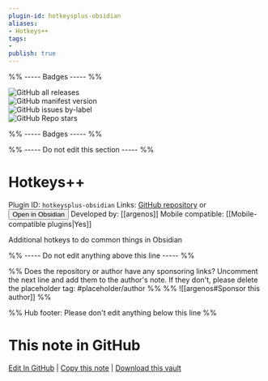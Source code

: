 ```yaml
---
plugin-id: hotkeysplus-obsidian
aliases:
- Hotkeys++
tags: 
- 
publish: true
---
```


%% ----- Badges ----- %%

![GitHub all releases](https://img.shields.io/github/downloads/argenos/hotkeysplus-obsidian/total?color=573E7A&logo=github&style=for-the-badge)   
![GitHub manifest version](https://img.shields.io/github/manifest-json/v/argenos/hotkeysplus-obsidian?color=573E7A&logo=github&style=for-the-badge)   
![GitHub issues by-label](https://img.shields.io/github/issues/argenos/hotkeysplus-obsidian/help%20wanted?color=573E7A&logo=github&style=for-the-badge)   
![GitHub Repo stars](https://img.shields.io/github/stars/argenos/hotkeysplus-obsidian?color=573E7A&logo=github&style=for-the-badge)

%% ----- Badges ----- %%

%% ----- Do not edit this section ----- %%

# Hotkeys++

Plugin ID: `hotkeysplus-obsidian`
Links: [GitHub repository](https://github.com/argenos/hotkeysplus-obsidian) or [<button id=HH>Open in Obsidian</button>](obsidian://show-plugin?id=hotkeysplus-obsidian)
Developed by: [[argenos]]
Mobile compatible: [[Mobile-compatible plugins|Yes]]

Additional hotkeys to do common things in Obsidian

%% ----- Do not edit anything above this line ----- %% 

%% Does the repository or author have any sponsoring links? Uncomment the next line and add them to the author's note. If they don't, please delete the placeholder tag: #placeholder/author %%
%% ![[argenos#Sponsor this author]] %%

%% Hub footer: Please don't edit anything below this line %%

# This note in GitHub

<span class="git-footer">[Edit In GitHub](https://github.dev/obsidian-community/obsidian-hub/blob/main/02%20-%20Community%20Expansions/02.05%20All%20Community%20Expansions/Plugins/hotkeysplus-obsidian.md "git-hub-edit-note") | [Copy this note](https://raw.githubusercontent.com/obsidian-community/obsidian-hub/main/02%20-%20Community%20Expansions/02.05%20All%20Community%20Expansions/Plugins/hotkeysplus-obsidian.md "git-hub-copy-note") | [Download this vault](https://github.com/obsidian-community/obsidian-hub/archive/refs/heads/main.zip "git-hub-download-vault") </span>

